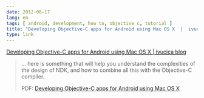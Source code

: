 ```yaml
---
date: 2012-08-17
lang: en
tags: [ android, development, how to, objective c, tutorial ]
title: "Developing Objective-C apps for Android using Mac OS X  |  ivucica blog"
type: link
---
```


[Developing Objective-C apps for Android using Mac OS X  |  ivucica
blog](http://blog.vucica.net/2011/06/developing-objective-c-apps-for-android-using-mac-os-x.html)

> ... here is something that will help you understand the complexities
> of the design of NDK, and how to combine all this with the Objective-C
> compiler.
>
> PDF: [Developing Objective-C apps for Android using Mac OS
> X](http://ivan.vucica.net/public/android-objc/Android%20Obj-C.pdf)

